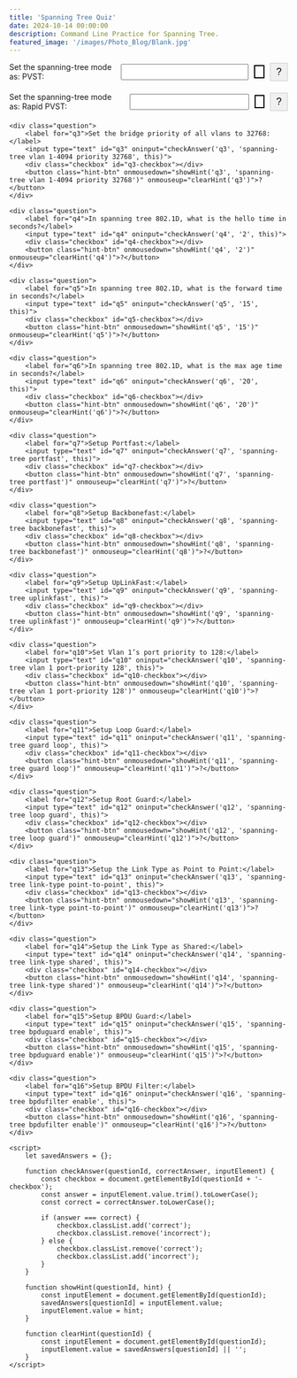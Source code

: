 ```yaml
---
title: 'Spanning Tree Quiz'
date: 2024-10-14 00:00:00
description: Command Line Practice for Spanning Tree.
featured_image: '/images/Photo_Blog/Blank.jpg'
---
```


<head>
    <style>
        .question {
            display: flex;
            align-items: center;
            margin-bottom: 20px;
        }
        .question label {
            margin-right: 10px;
        }
        .checkbox {
            width: 20px;
            height: 20px;
            border: 2px solid #000;
            margin-left: 10px;
        }
        .correct {
            background-color: green;
        }
        .incorrect {
            background-color: red;
        }
        input[type="text"] {
            padding: 5px;
            width: 300px;
        }
        .hint-btn {
            margin-left: 10px;
            font-size: 18px;
            background-color: #f0f0f0;
            border: 1px solid #ccc;
            padding: 5px 10px;
            cursor: pointer;
        }
        .hint-btn:active {
            background-color: #e0e0e0;
        }
    </style>
</head>
<body>
    <div class="question">
        <label for="q1">Set the spanning-tree mode as: PVST:</label>
        <input type="text" id="q1" oninput="checkAnswer('q1', 'spanning-tree mode pvst', this)">
        <div class="checkbox" id="q1-checkbox"></div>
        <button class="hint-btn" onmousedown="showHint('q1', 'spanning-tree mode pvst')" onmouseup="clearHint('q1')">?</button>
    </div>
    <div class="question">
        <label for="q2">Set the spanning-tree mode as: Rapid PVST:</label>
        <input type="text" id="q2" oninput="checkAnswer('q2', 'spanning-tree mode rapid-pvst', this)">
        <div class="checkbox" id="q2-checkbox"></div>
        <button class="hint-btn" onmousedown="showHint('q2', 'spanning-tree mode rapid-pvst')" onmouseup="clearHint('q2')">?</button>
    </div>

    <div class="question">
        <label for="q3">Set the bridge priority of all vlans to 32768:</label>
        <input type="text" id="q3" oninput="checkAnswer('q3', 'spanning-tree vlan 1-4094 priority 32768', this)">
        <div class="checkbox" id="q3-checkbox"></div>
        <button class="hint-btn" onmousedown="showHint('q3', 'spanning-tree vlan 1-4094 priority 32768')" onmouseup="clearHint('q3')">?</button>
    </div>

    <div class="question">
        <label for="q4">In spanning tree 802.1D, what is the hello time in seconds?</label>
        <input type="text" id="q4" oninput="checkAnswer('q4', '2', this)">
        <div class="checkbox" id="q4-checkbox"></div>
        <button class="hint-btn" onmousedown="showHint('q4', '2')" onmouseup="clearHint('q4')">?</button>
    </div>

    <div class="question">
        <label for="q5">In spanning tree 802.1D, what is the forward time in seconds?</label>
        <input type="text" id="q5" oninput="checkAnswer('q5', '15', this)">
        <div class="checkbox" id="q5-checkbox"></div>
        <button class="hint-btn" onmousedown="showHint('q5', '15')" onmouseup="clearHint('q5')">?</button>
    </div>

    <div class="question">
        <label for="q6">In spanning tree 802.1D, what is the max age time in seconds?</label>
        <input type="text" id="q6" oninput="checkAnswer('q6', '20', this)">
        <div class="checkbox" id="q6-checkbox"></div>
        <button class="hint-btn" onmousedown="showHint('q6', '20')" onmouseup="clearHint('q6')">?</button>
    </div>

    <div class="question">
        <label for="q7">Setup Portfast:</label>
        <input type="text" id="q7" oninput="checkAnswer('q7', 'spanning-tree portfast', this)">
        <div class="checkbox" id="q7-checkbox"></div>
        <button class="hint-btn" onmousedown="showHint('q7', 'spanning-tree portfast')" onmouseup="clearHint('q7')">?</button>
    </div>

    <div class="question">
        <label for="q8">Setup Backbonefast:</label>
        <input type="text" id="q8" oninput="checkAnswer('q8', 'spanning-tree backbonefast', this)">
        <div class="checkbox" id="q8-checkbox"></div>
        <button class="hint-btn" onmousedown="showHint('q8', 'spanning-tree backbonefast')" onmouseup="clearHint('q8')">?</button>
    </div>

    <div class="question">
        <label for="q9">Setup UpLinkFast:</label>
        <input type="text" id="q9" oninput="checkAnswer('q9', 'spanning-tree uplinkfast', this)">
        <div class="checkbox" id="q9-checkbox"></div>
        <button class="hint-btn" onmousedown="showHint('q9', 'spanning-tree uplinkfast')" onmouseup="clearHint('q9')">?</button>
    </div>

    <div class="question">
        <label for="q10">Set Vlan 1’s port priority to 128:</label>
        <input type="text" id="q10" oninput="checkAnswer('q10', 'spanning-tree vlan 1 port-priority 128', this)">
        <div class="checkbox" id="q10-checkbox"></div>
        <button class="hint-btn" onmousedown="showHint('q10', 'spanning-tree vlan 1 port-priority 128')" onmouseup="clearHint('q10')">?</button>
    </div>

    <div class="question">
        <label for="q11">Setup Loop Guard:</label>
        <input type="text" id="q11" oninput="checkAnswer('q11', 'spanning-tree guard loop', this)">
        <div class="checkbox" id="q11-checkbox"></div>
        <button class="hint-btn" onmousedown="showHint('q11', 'spanning-tree guard loop')" onmouseup="clearHint('q11')">?</button>
    </div>

    <div class="question">
        <label for="q12">Setup Root Guard:</label>
        <input type="text" id="q12" oninput="checkAnswer('q12', 'spanning-tree loop guard', this)">
        <div class="checkbox" id="q12-checkbox"></div>
        <button class="hint-btn" onmousedown="showHint('q12', 'spanning-tree loop guard')" onmouseup="clearHint('q12')">?</button>
    </div>

    <div class="question">
        <label for="q13">Setup the Link Type as Point to Point:</label>
        <input type="text" id="q13" oninput="checkAnswer('q13', 'spanning-tree link-type point-to-point', this)">
        <div class="checkbox" id="q13-checkbox"></div>
        <button class="hint-btn" onmousedown="showHint('q13', 'spanning-tree link-type point-to-point')" onmouseup="clearHint('q13')">?</button>
    </div>

    <div class="question">
        <label for="q14">Setup the Link Type as Shared:</label>
        <input type="text" id="q14" oninput="checkAnswer('q14', 'spanning-tree link-type shared', this)">
        <div class="checkbox" id="q14-checkbox"></div>
        <button class="hint-btn" onmousedown="showHint('q14', 'spanning-tree link-type shared')" onmouseup="clearHint('q14')">?</button>
    </div>

    <div class="question">
        <label for="q15">Setup BPDU Guard:</label>
        <input type="text" id="q15" oninput="checkAnswer('q15', 'spanning-tree bpduguard enable', this)">
        <div class="checkbox" id="q15-checkbox"></div>
        <button class="hint-btn" onmousedown="showHint('q15', 'spanning-tree bpduguard enable')" onmouseup="clearHint('q15')">?</button>
    </div>

    <div class="question">
        <label for="q16">Setup BPDU Filter:</label>
        <input type="text" id="q16" oninput="checkAnswer('q16', 'spanning-tree bpdufilter enable', this)">
        <div class="checkbox" id="q16-checkbox"></div>
        <button class="hint-btn" onmousedown="showHint('q16', 'spanning-tree bpdufilter enable')" onmouseup="clearHint('q16')">?</button>
    </div>

    <script>
        let savedAnswers = {};

        function checkAnswer(questionId, correctAnswer, inputElement) {
            const checkbox = document.getElementById(questionId + '-checkbox');
            const answer = inputElement.value.trim().toLowerCase();
            const correct = correctAnswer.toLowerCase();

            if (answer === correct) {
                checkbox.classList.add('correct');
                checkbox.classList.remove('incorrect');
            } else {
                checkbox.classList.remove('correct');
                checkbox.classList.add('incorrect');
            }
        }

        function showHint(questionId, hint) {
            const inputElement = document.getElementById(questionId);
            savedAnswers[questionId] = inputElement.value;
            inputElement.value = hint;
        }

        function clearHint(questionId) {
            const inputElement = document.getElementById(questionId);
            inputElement.value = savedAnswers[questionId] || '';
        }
    </script>

</body>


